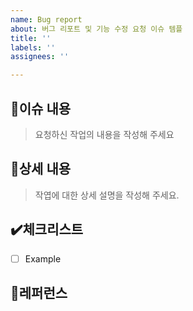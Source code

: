 ```yaml
---
name: Bug report
about: 버그 리포트 및 기능 수정 요청 이슈 템플
title: ''
labels: ''
assignees: ''

---
```


## 📃이슈 내용
> 요청하신 작업의 내용을 작성해 주세요

## 📝상세 내용
> 작엽에 대한 상세 설명을 작성해 주세요.

## ✔️체크리스트

- [ ] Example

## 📌레퍼런스
